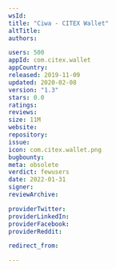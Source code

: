 ```yaml
---
wsId: 
title: "Ciwa - CITEX Wallet"
altTitle: 
authors:

users: 500
appId: com.citex.wallet
appCountry: 
released: 2019-11-09
updated: 2020-02-08
version: "1.3"
stars: 0.0
ratings: 
reviews: 
size: 11M
website: 
repository: 
issue: 
icon: com.citex.wallet.png
bugbounty: 
meta: obsolete
verdict: fewusers
date: 2022-01-31
signer: 
reviewArchive:

providerTwitter: 
providerLinkedIn: 
providerFacebook: 
providerReddit: 

redirect_from:

---
```


